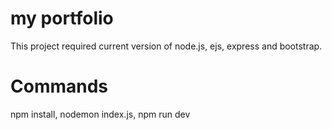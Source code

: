 # my portfolio

This project required current version of node.js, ejs, express and bootstrap.

# Commands

npm install,
nodemon index.js,
npm run dev

